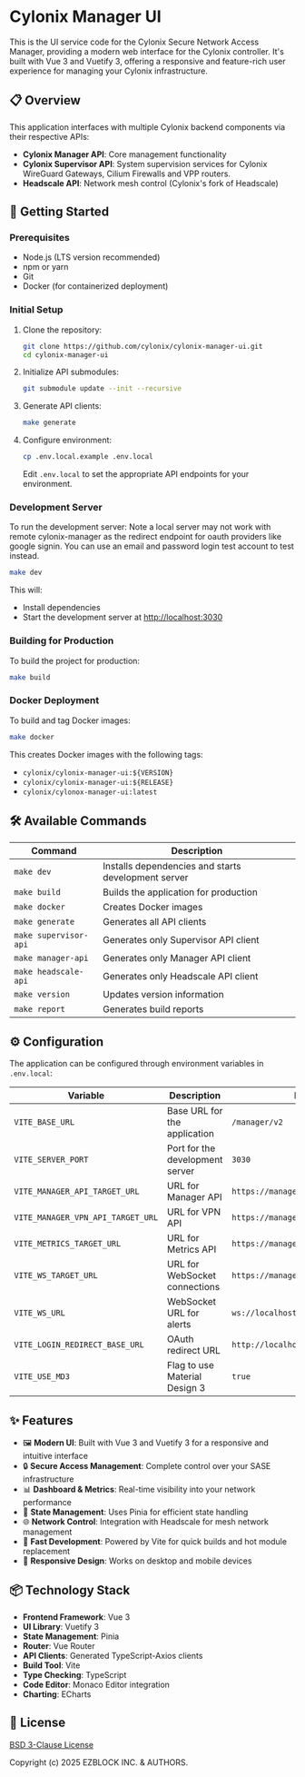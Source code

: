 # Cylonix Manager UI

This is the UI service code for the Cylonix Secure Network Access Manager, providing a modern web interface for the Cylonix controller. It's built with Vue 3 and Vuetify 3, offering a responsive and feature-rich user experience for managing your Cylonix infrastructure.

## 📋 Overview

This application interfaces with multiple Cylonix backend components via their respective APIs:

- **Cylonix Manager API**: Core management functionality
- **Cylonix Supervisor API**: System supervision services for Cylonix WireGuard Gateways, Cilium Firewalls and VPP routers.
- **Headscale API**: Network mesh control (Cylonix's fork of Headscale)

## 🚀 Getting Started

### Prerequisites

- Node.js (LTS version recommended)
- npm or yarn
- Git
- Docker (for containerized deployment)

### Initial Setup

1. Clone the repository:

   ```bash
   git clone https://github.com/cylonix/cylonix-manager-ui.git
   cd cylonix-manager-ui
   ```

2. Initialize API submodules:

   ```bash
   git submodule update --init --recursive
   ```

3. Generate API clients:

   ```bash
   make generate
   ```

4. Configure environment:

   ```bash
   cp .env.local.example .env.local
   ```

   Edit `.env.local` to set the appropriate API endpoints for your environment.

### Development Server

To run the development server:
Note a local server may not work with remote cylonix-manager as the
redirect endpoint for oauth providers like google signin. You can use
an email and password login test account to test instead.

```bash
make dev
```

This will:

- Install dependencies
- Start the development server at [http://localhost:3030](http://localhost:3030)

### Building for Production

To build the project for production:

```bash
make build
```

### Docker Deployment

To build and tag Docker images:

```bash
make docker
```

This creates Docker images with the following tags:

- `cylonix/cylonix-manager-ui:${VERSION}`
- `cylonix/cylonix-manager-ui:${RELEASE}`
- `cylonix/cylonox-manager-ui:latest`

## 🛠️ Available Commands

| Command | Description |
|---------|-------------|
| `make dev` | Installs dependencies and starts development server |
| `make build` | Builds the application for production |
| `make docker` | Creates Docker images |
| `make generate` | Generates all API clients |
| `make supervisor-api` | Generates only Supervisor API client |
| `make manager-api` | Generates only Manager API client |
| `make headscale-api` | Generates only Headscale API client |
| `make version` | Updates version information |
| `make report` | Generates build reports |

## ⚙️ Configuration

The application can be configured through environment variables in `.env.local`:

| Variable | Description | Example |
|----------|-------------|---------|
| `VITE_BASE_URL` | Base URL for the application | `/manager/v2` |
| `VITE_SERVER_PORT` | Port for the development server | `3030` |
| `VITE_MANAGER_API_TARGET_URL` | URL for Manager API | `https://manage.cylonix.io/` |
| `VITE_MANAGER_VPN_API_TARGET_URL` | URL for VPN API | `https://manage.cylonix.io/vpn` |
| `VITE_METRICS_TARGET_URL` | URL for Metrics API | `https://manage.cylonix.io/metrics` |
| `VITE_WS_TARGET_URL` | URL for WebSocket connections | `https://manage.cylonix.io/` |
| `VITE_WS_URL` | WebSocket URL for alerts | `ws://localhost:3030/ws/log/v1/alert` |
| `VITE_LOGIN_REDIRECT_BASE_URL` | OAuth redirect URL | `http://localhost:3030/oauth-success` |
| `VITE_USE_MD3` | Flag to use Material Design 3 | `true` |

## ✨ Features

- 🖼️ **Modern UI**: Built with Vue 3 and Vuetify 3 for a responsive and intuitive interface
- 🔒 **Secure Access Management**: Complete control over your SASE infrastructure
- 📊 **Dashboard & Metrics**: Real-time visibility into your network performance
- 🔄 **State Management**: Uses Pinia for efficient state handling
- 🌐 **Network Control**: Integration with Headscale for mesh network management
- 🚀 **Fast Development**: Powered by Vite for quick builds and hot module replacement
- 📱 **Responsive Design**: Works on desktop and mobile devices

## 📦 Technology Stack

- **Frontend Framework**: Vue 3
- **UI Library**: Vuetify 3
- **State Management**: Pinia
- **Router**: Vue Router
- **API Clients**: Generated TypeScript-Axios clients
- **Build Tool**: Vite
- **Type Checking**: TypeScript
- **Code Editor**: Monaco Editor integration
- **Charting**: ECharts

## 📄 License

[BSD 3-Clause License](./LICENSE)

Copyright (c) 2025 EZBLOCK INC. & AUTHORS.
